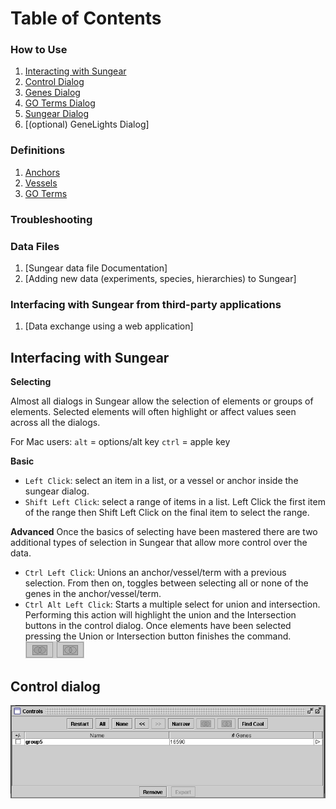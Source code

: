 # Table of Contents

### How to Use

1. [Interacting with Sungear](#interacting-with-sungear)
2. [Control Dialog](#control-dialog)
3. [Genes Dialog](#genes-dialog)
4. [GO Terms Dialog](#go-terms-dialog)
5. [Sungear Dialog](#sungear-dialog)
6. [(optional) GeneLights Dialog]

### Definitions

1. [Anchors](#anchors)
2. [Vessels](#vessles)
3. [GO Terms](#go-terms)

### Troubleshooting

### Data Files

1. [Sungear data file Documentation]
2. [Adding new data (experiments, species, hierarchies) to Sungear]

### Interfacing with Sungear from third-party applications

1. [Data exchange using a web application]

## Interfacing with Sungear

__Selecting__

Almost all dialogs in Sungear allow the selection of elements or groups of elements. Selected elements will often highlight or affect values seen across all the dialogs.

For Mac users:
`alt` = options/alt key
`ctrl` = apple key

__Basic__
* `Left Click`: select an item in a list, or a vessel or anchor inside the sungear dialog.
* `Shift Left Click`: select a range of items in a list. Left Click the first item of the range then Shift Left Click on the final item to select the range.

__Advanced__
Once the basics of selecting have been mastered there are two additional types of selection in Sungear that allow more control over the data.
* `Ctrl Left Click`: Unions an anchor/vessel/term with a previous selection. From then on, toggles between selecting all or none of the genes in the anchor/vessel/term.
* `Ctrl Alt Left Click`: Starts a multiple select for union and intersection. Performing this action will highlight the union and the Intersection buttons in the control dialog. Once elements have been selected pressing the Union or Intersection button finishes the command.
![Union Intersection](images/sungear_union_intersection.png)

## Control dialog
![Sungear Control](images/sungear_control.png)
